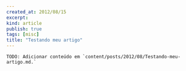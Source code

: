 ```yaml
---
created_at: 2012/08/15
excerpt: 
kind: article
publish: true
tags: [misc]
title: "Testando meu artigo"
---
```


    TODO: Adicionar conteúdo em `content/posts/2012/08/Testando-meu-artigo.md.`
